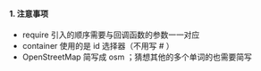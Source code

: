 #### 1. 注意事项

-  require 引入的顺序需要与回调函数的参数一一对应
-  container 使用的是 id 选择器（不用写 # ）
-  OpenStreetMap 简写成 osm ；猜想其他的多个单词的也需要简写
